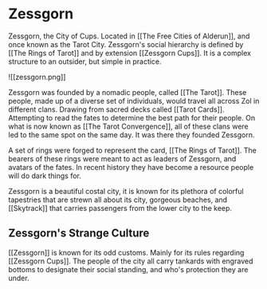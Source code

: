 # Zessgorn
Zessgorn, the City of Cups. Located in [[The Free Cities of Alderun]], and once known as the Tarot City. Zessgorn's social hierarchy is defined by [[The Rings of Tarot]] and by extension [[Zessgorn Cups]]. It is a complex structure to an outsider, but simple in practice.

![[zessgorn.png]]

Zessgorn was founded by a nomadic people, called [[The Tarot]]. These people, made up of a diverse set of individuals, would travel all across Zol in different clans. Drawing from sacred decks called [[Tarot Cards]]. Attempting to read the fates to determine the best path for their people. On what is now known as [[The Tarot Convergence]], all of these clans were led to the same spot on the same day. It was there they founded Zessgorn.

A set of rings were forged to represent the card, [[The Rings of Tarot]]. The bearers of these rings were meant to act as leaders of Zessgorn, and avatars of the fates. In recent history they have become a resource people will do dark things for.

Zessgorn is a beautiful costal city, it is known for its plethora of colorful tapestries that are strewn all about its city, gorgeous beaches, and [[Skytrack]] that carries passengers from the lower city to the keep.

## Zessgorn's Strange Culture
[[Zessgorn]] is known for its odd customs. Mainly for its rules regarding [[Zessgorn Cups]]. The people of the city all carry tankards with engraved bottoms to designate their social standing, and who's protection they are under.